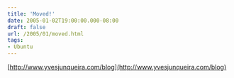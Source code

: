 ```yaml
---
title: 'Moved!'
date: 2005-01-02T19:00:00.000-08:00
draft: false
url: /2005/01/moved.html
tags: 
- Ubuntu
---
```


[http://www.yvesjunqueira.com/blog](http://www.yvesjunqueira.com/blog)